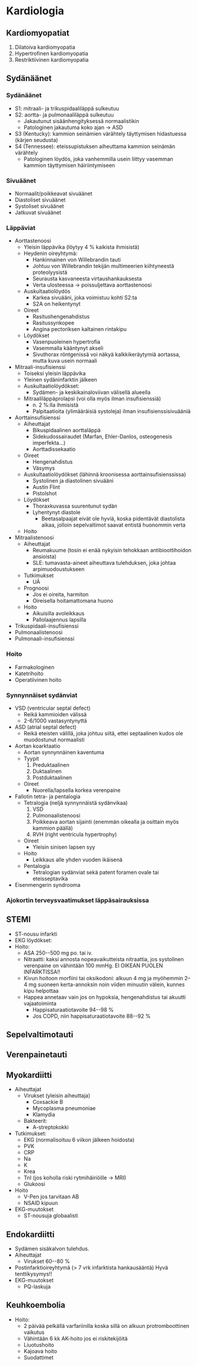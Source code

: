 # Kardiologia

## Kardiomyopatiat
1. Dilatoiva kardiomyopatia
2. Hypertrofinen kardiomyopatia
3. Restriktiivinen kardiomyopatia


## Sydänäänet

### Sydänäänet
- S1: mitraali- ja trikuspidaaliläppä sulkeutuu
- S2: aortta- ja pulmonaaliläppä sulkeutuu
   - Jakautunut sisäänhengityksessä normaalistikin
   - Patologinen jakautuma koko ajan -> ASD
- S3 (Kentucky): kammion seinämien värähtely täyttymisen hidastuessa (kärjen seudusta)
- S4 (Tennessee): eteissupistuksen aiheuttama kammion seinämän värähtely
   - Patologinen löydös, joka vanhemmilla usein liittyy vasemman kammion täyttymisen häiriintymiseen

### Sivuäänet
- Normaalit/poikkeavat sivuäänet
- Diastoliset sivuäänet
- Systoliset sivuäänet
- Jatkuvat sivuäänet

### Läppäviat
- Aorttastenoosi
   - Yleisin läppävika (löytyy 4 % kaikista ihmisistä)
   - Heydenin oireyhtymä:
      - Hankinnainen von Willebrandin tauti
      - Johtuu von Willebrandin tekijän multimeerien kiihtyneestä proteolyysistä
      - Seurausta kasvaneesta virtaushankauksesta
      - Verta ulosteessa -> poissuljettava aorttastenoosi
   - Auskultaatiolöydös
      - Karkea sivuääni, joka voimistuu kohti S2:ta
      - S2A on heikentynyt
   - Oireet
      - Rasitushengenahdistus
      - Rasitussynkopee
      - Angina pectoriksen kaltainen rintakipu
   - Löydökset
      - Vasenpuoleinen hypertrofia
      - Vasemmalla kääntynyt akseli
      - Sivuthorax röntgenissä voi näkyä kalkkikeräytymiä aortassa, mutta kuva usein normaali
- Mitraali-insufisienssi
   - Toiseksi yleisin läppävika
   - Yleinen sydäninfarktin jälkeen
   - Auskultaatiolöydökset:
      - Sydämen- ja keskikainaloviivan välisellä alueella
   - Mitraaliläppäprolapsi (voi olla myös ilman insufisienssiä)
      - n. 2 %:lla ihmisistä
      - Palpitaatioita (ylimääräisiä systoleja) ilman insufisienssisivuääniä
- Aorttainsufisienssi
   - Aiheuttajat
      - Bikuspidaalinen aorttaläppä
      - Sidekudossairaudet (Marfan, Ehler-Danlos, osteogenesis imperfekta...)
      - Aorttadissekaatio
   - Oireet
      - Hengenahdistus
      - Väsymys
   - Auskultaatiolöydökset (lähinnä kroonisessa aorttainsufisienssissa)
      - Systolinen ja diastolinen sivuääni
      - Austin Flint
      - Pistolshot
   - Löydökset
      - Thoraxkuvassa suurentunut sydän
      - Lyhentynyt diastole
         - Beetasalpaajat eivät ole hyviä, koska pidentävät diastolista aikaa, jolloin sepelvaltimot saavat entistä huonommin verta
   - Hoito
- Mitraalistenoosi
   - Aiheuttajat
      - Reumakuume (tosin ei enää nykyisin tehokkaan antibioottihoidon ansioista)
      - SLE: tumavasta-aineet aiheuttava tulehduksen, joka johtaa arpimuodoustukseen
   - Tutkimukset
      - UÄ
   - Prognoosi
      - Jos ei oireita, harmiton
      - Oireisella hoitamattomana huono
   - Hoito
      - Aikuisilla avoleikkaus
      - Pallolaajennus lapsilla
- Trikuspidaali-insufisienssi
- Pulmonaalistenoosi
- Pulmonaali-insufisienssi

### Hoito
- Farmakologinen
- Katetrihoito
- Operatiivinen hoito

### Synnynnäiset sydänviat
- VSD (ventricular septal defect)
   - Reikä kammioiden välissä
   - 2-6/1000 vastasyntynyttä
- ASD (atrial septal defect)
   - Reikä eteisten välillä, joka johtuu siitä, ettei septaalinen kudos ole muodostunut normaalisti
- Aortan koarktaatio
   - Aortan synnynnäinen kaventuma
   - Tyypit
      1. Preduktaalinen
      2. Duktaalinen
      3. Postduktaalinen
   - Oireet
      - Nuorella/lapsella korkea verenpaine
- Fallotin tetra- ja pentalogia
   - Tetralogia (neljä synnynnäistä sydänvikaa)
      1. VSD
      2. Pulmonaalistenoosi
      3. Poikkeava aortan sijainti (enemmän oikealla ja osittain myös kammion päällä)
      4. RVH (right ventricula hypertrophy)
   - Oireet
      - Yleisin sinisen lapsen syy
   - Hoito
      - Leikkaus alle yhden vuoden ikäisenä
   - Pentalogia
      - Tetralogian sydänviat sekä patent foramen ovale tai eteisseptavika
- Eisenmengerin syndrooma

### Ajokortin terveysvaatimukset läppäsairauksissa


## STEMI
- ST-nousu infarkti
- EKG löydökset:
- Hoito:
    - ASA 250--500 mg po. tai iv.
    - Nitraatti: kaksi annosta nopeavaikutteista nitraattia, jos systolinen verenpaine on vähintään 100 mmHg. EI OIKEAN PUOLEN INFARKTISSA!!
    - Kivun hoitoon morfiini tai oksikodoni: alkuun 4 mg ja myöhemmin 2–4 mg suoneen kerta-annoksin noin viiden minuutin välein, kunnes kipu helpottaa
    - Happea annetaav vain jos on hypoksia, hengenahdistus tai akuutti vajaatoiminta
        - Happisaturaatiotavoite 94--98 %
        - Jos COPD, niin happisaturaatiotavoite 88--92 %


## Sepelvaltimotauti


## Verenpainetauti


## Myokardiitti
- Aiheuttajat
   - Virukset (yleisin aiheuttaja)
      - Coxsackie B
      - Mycoplasma pneumoniae
      - Klamydia
   - Bakteerit:
      - A-streptokokki
- Tutkimukset:
   - EKG (normalisoituu 6 viikon jälkeen hoidosta)
   - PVK
   - CRP
   - Na
   - K
   - Krea
   - TnI (jos koholla riski rytmihäiriöille -> MRI)
   - Glukoosi
- Hoito
   - V-Pen jos tarvitaan AB
   - NSAID kipuun
- EKG-muutokset
   - ST-nousuja globaalisti


## Endokardiitti
- Sydämen sisäkalvon tulehdus.
- Aiheuttajat
   - Virukset 60--80 %
- Postinfarktioireyhtymä (> 7 vrk infarktista hankausääntä) Hyvä tenttikysymys!!
- EKG-muutokset
   - PQ-laskuja



## Keuhkoembolia
- Hoito:
   - 2 päivää pelkällä varfariinilla koska sillä on alkuun protromboottinen vaikutus
   - Vähintään 6 kk AK-hoito jos ei riskitekijöitä
   - Liuotushoito
   - Kajoava hoito
   - Suodattimet
